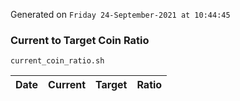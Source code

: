 Generated on `Friday 24-September-2021 at 10:44:45`

### Current to Target Coin Ratio
`current_coin_ratio.sh`

Date|Current|Target|Ratio
---|---|---|---
